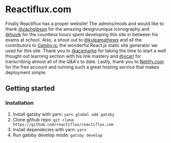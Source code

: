 # Reactiflux.com

Finally Reactiflux has a proper website! The admins/mods and would like to thank [@zachgibson](http://zachgibsondesign.com/) for the amazing design/unique iconography and [@huvik](https://github.com/Huvik) for the countless hours spent developing this site in between his exams at school. Also, a shout out to [@kyleamathews](https://github.com/kyleamathews) and all the contributors to [Gatsby.js](https://github.com/gatsbyjs/gatsby); the wonderful React.js static site generator we used for this site. Thank you to [@acemarke](https://github.com/markerikson) for taking the time to start a well thought out learning section with his link mastery and [@vcarl](https://github.com/vcarl) for transcribing almost all of the Q&A's to date. Lastly, thank you to [Netlify.com](http://www.netlify.com) for the free account and running such a great hosting service that makes deployment simple.

## Getting started

### Installation

1. Install gatsby with yarn: `yarn global add gatsby`
2. Clone github repo: `git clone https://github.com/reactiflux/reactiflux.com`
3. Install dependecies with yarn: `yarn`
4. Run gatsby develop mode: `gatsby develop`
